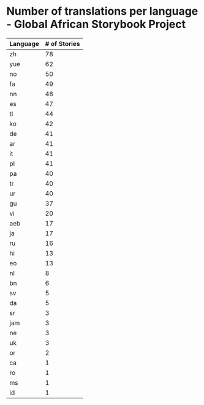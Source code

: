 # Number of translations per language - Global African Storybook Project

Language | # of Stories
-------- | ------------
zh | 78
yue | 62
no | 50
fa | 49
nn | 48
es | 47
tl | 44
ko | 42
de | 41
ar | 41
it | 41
pl | 41
pa | 40
tr | 40
ur | 40
gu | 37
vi | 20
aeb | 17
ja | 17
ru | 16
hi | 13
eo | 13
nl | 8
bn | 6
sv | 5
da | 5
sr | 3
jam | 3
ne | 3
uk | 3
or | 2
ca | 1
ro | 1
ms | 1
id | 1
